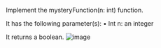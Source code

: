 Implement the mysteryFunction(n: int) function.

It has the following parameter(s):
	• Int n: an integer

It returns a boolean.
![image](https://github.com/user-attachments/assets/c7b370fb-a9b4-4697-a194-582fb1569b05)

